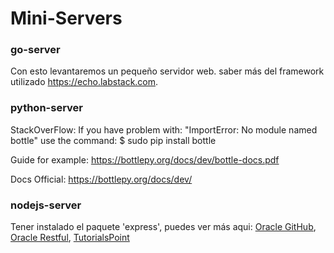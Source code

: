 # Mini-Servers

### go-server
Con esto levantaremos un pequeño servidor web. saber más del framework utilizado https://echo.labstack.com.

### python-server

StackOverFlow:
If you have problem with:
    "ImportError: No module named bottle"
use the command:
    $ sudo pip install bottle

Guide for example:
    https://bottlepy.org/docs/dev/bottle-docs.pdf

Docs Official:
    https://bottlepy.org/docs/dev/

### nodejs-server

Tener instalado el paquete 'express', puedes ver más aqui: [Oracle GitHub](https://oracle.github.io/node-oracledb/doc/api.html#getstarted),
[Oracle Restful](https://www.oracle.com/technetwork/es/articles/database-performance/restful-node-3813084-esa.html),
[TutorialsPoint](https://www.tutorialspoint.com/nodejs/nodejs_express_framework.htm)
